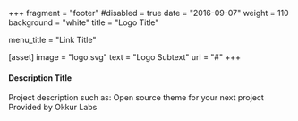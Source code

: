 +++
fragment = "footer"
#disabled = true
date = "2016-09-07"
weight = 110
background = "white"
title = "Logo Title"

menu_title = "Link Title"

[asset]
  image = "logo.svg"
  text = "Logo Subtext"
  url = "#"
+++

#### Description Title

Project description such as:
Open source theme for your next project
Provided by Okkur Labs
